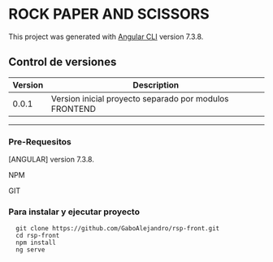 # ROCK PAPER AND SCISSORS

This project was generated with [Angular CLI](https://github.com/angular/angular-cli) version 7.3.8.


## Control de versiones

| Version | Description |
| ------ | ----------- |
| 0.0.1   | Version inicial proyecto separado por modulos FRONTEND |

___

### Pre-Requesitos

[ANGULAR] version 7.3.8.

NPM

GIT

### Para instalar y ejecutar proyecto
       
      git clone https://github.com/GaboAlejandro/rsp-front.git
      cd rsp-front
      npm install
      ng serve
